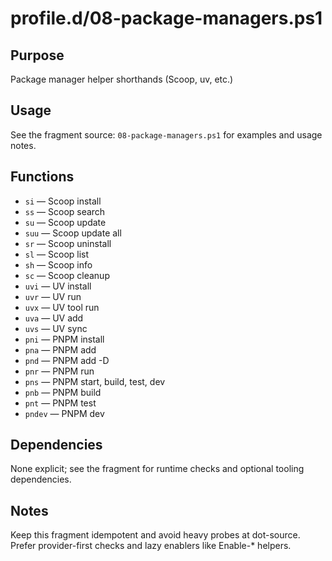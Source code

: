 profile.d/08-package-managers.ps1
=================================

Purpose
-------
Package manager helper shorthands (Scoop, uv, etc.)

Usage
-----
See the fragment source: `08-package-managers.ps1` for examples and usage notes.

Functions
---------
- `si` — Scoop install
- `ss` — Scoop search
- `su` — Scoop update
- `suu` — Scoop update all
- `sr` — Scoop uninstall
- `sl` — Scoop list
- `sh` — Scoop info
- `sc` — Scoop cleanup
- `uvi` — UV install
- `uvr` — UV run
- `uvx` — UV tool run
- `uva` — UV add
- `uvs` — UV sync
- `pni` — PNPM install
- `pna` — PNPM add
- `pnd` — PNPM add -D
- `pnr` — PNPM run
- `pns` — PNPM start, build, test, dev
- `pnb` — PNPM build
- `pnt` — PNPM test
- `pndev` — PNPM dev

Dependencies
------------
None explicit; see the fragment for runtime checks and optional tooling dependencies.

Notes
-----
Keep this fragment idempotent and avoid heavy probes at dot-source. Prefer provider-first checks and lazy enablers like Enable-* helpers.
